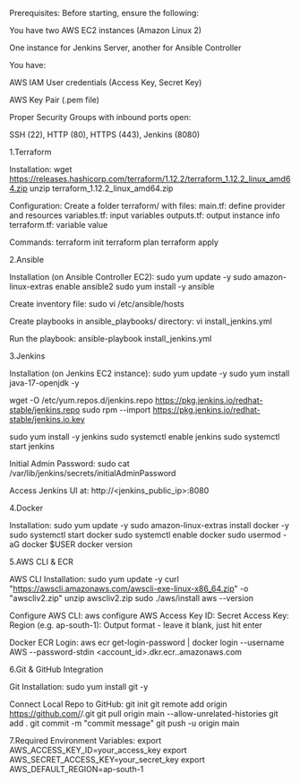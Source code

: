 Prerequisites:
Before starting, ensure the following:

You have two AWS EC2 instances (Amazon Linux 2)

One instance for Jenkins Server, another for Ansible Controller

You have:

AWS IAM User credentials (Access Key, Secret Key)

AWS Key Pair (.pem file)

Proper Security Groups with inbound ports open:

SSH (22), HTTP (80), HTTPS (443), Jenkins (8080)


1.Terraform

Installation:
wget https://releases.hashicorp.com/terraform/1.12.2/terraform_1.12.2_linux_amd64.zip
unzip terraform_1.12.2_linux_amd64.zip

Configuration:
Create a folder terraform/ with files:
main.tf: define provider and resources
variables.tf: input variables
outputs.tf: output instance info
terraform.tf: variable value

Commands:
terraform init
terraform plan
terraform apply

2.Ansible

Installation (on Ansible Controller EC2):
sudo yum update -y
sudo amazon-linux-extras enable ansible2
sudo yum install -y ansible

Create inventory file:
sudo vi /etc/ansible/hosts

Create playbooks in ansible_playbooks/ directory:
vi install_jenkins.yml

Run the playbook:
ansible-playbook install_jenkins.yml


3.Jenkins

Installation (on Jenkins EC2 instance):
sudo yum update -y
sudo yum install java-17-openjdk -y

wget -O /etc/yum.repos.d/jenkins.repo https://pkg.jenkins.io/redhat-stable/jenkins.repo
sudo rpm --import https://pkg.jenkins.io/redhat-stable/jenkins.io.key

sudo yum install -y jenkins
sudo systemctl enable jenkins
sudo systemctl start jenkins

Initial Admin Password:
sudo cat /var/lib/jenkins/secrets/initialAdminPassword

Access Jenkins UI at: http://<jenkins_public_ip>:8080

4.Docker

Installation:
sudo yum update -y
sudo amazon-linux-extras install docker -y
sudo systemctl start docker
sudo systemctl enable docker
sudo usermod -aG docker $USER
docker version

5.AWS CLI & ECR

AWS CLI Installation:
sudo yum update -y
curl "https://awscli.amazonaws.com/awscli-exe-linux-x86_64.zip" -o "awscliv2.zip"
unzip awscliv2.zip
sudo ./aws/install
aws --version

Configure AWS CLI:
aws configure
AWS Access Key ID:
Secret Access Key:
Region (e.g. ap-south-1):
Output format - leave it blank, just hit enter

Docker ECR Login:
aws ecr get-login-password | docker login --username AWS --password-stdin <account_id>.dkr.ecr.<region>.amazonaws.com


6.Git & GitHub Integration

Git Installation:
sudo yum install git -y

Connect Local Repo to GitHub:
git init
git remote add origin https://github.com/<your-username>/<repo-name>.git
git pull origin main --allow-unrelated-histories
git add .
git commit -m "commit message"
git push -u origin main

7.Required Environment Variables:
export AWS_ACCESS_KEY_ID=your_access_key
export AWS_SECRET_ACCESS_KEY=your_secret_key
export AWS_DEFAULT_REGION=ap-south-1


